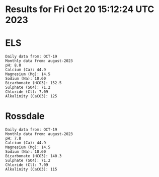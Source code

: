 # Results for Fri Oct 20 15:12:24 UTC 2023
# ELS
```
Daily data from: OCT-19
Monthly data from: august-2023
pH: 8.0
Calcium (Ca): 44.9
Magnesium (Mg): 14.5
Sodium (Na): 10.60
Bicarbonate (HCO3): 152.5
Sulphate (SO4): 71.2
Chloride (Cl): 7.09
Alkalinity (CaCO3): 125
```
# Rossdale
```
Daily data from: OCT-19
Monthly data from: august-2023
pH: 7.8
Calcium (Ca): 44.9
Magnesium (Mg): 14.5
Sodium (Na): 10.60
Bicarbonate (HCO3): 140.3
Sulphate (SO4): 71.2
Chloride (Cl): 7.09
Alkalinity (CaCO3): 115
```
